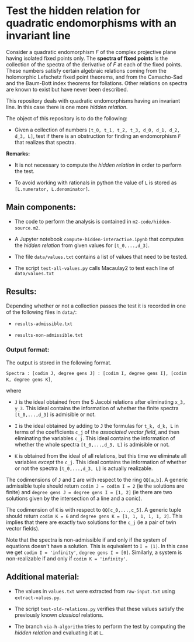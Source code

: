 # Test the hidden relation for quadratic endomorphisms with an invariant line

Consider a quadratic endomorphism *F* of the complex projective plane having isolated fixed points only. The **spectra of fixed points** is the collection of the spectra of the derivative of *F* at each of the fixed points. These numbers satisfy certain algebraic relations coming from the holomorphic Lefschetz fixed point theorems, and from the Camacho-Sad and the Baum-Bott index theorems for foliations. Other relations on spectra are known to exist but have never been described.

This repository deals with quadratic endomorphisms having an invariant line. In this case there is one more *hidden relation*.

The object of this repository is to do the following:

* Given a collection of numbers `[t_0, t_1, t_2, t_3, d_0, d_1, d_2, d_3, L]`, test if there is an obstruction for finding an endomorphism *F* that realizes that spectra.

**Remarks:** 

* It is not necessary to compute the *hidden relation* in order to perform the test.

* To avoid working with rationals in python the value of `L` is stored as `[L.numerator, L.denominator]`.


## Main components:

* The code to perform the analysis is contained in `m2-code/hidden-source.m2`.

* A Jupyter notebook `compute-hidden-interactive.ipynb` that computes the *hidden relation* from given values for `[t_0,...,d_3]`.

* The file `data/values.txt` contains a list of values that need to be tested.

* The script `test-all-values.py` calls Macaulay2 to test each line of `data/values.txt`


## Results:

Depending whether or not a collection passes the test it is recorded in one of the following files in `data/`:

* `results-admissible.txt`

* `results-non-admissible.txt`


### Output format:

The output is stored in the following format.

`Spectra : [codim J, degree gens J] : [codim I, degree gens I], [codim K, degree gens K]`,

where 

* `J` is the ideal obtained from the 5 Jacobi relations after eliminating `x_3, y_3`. This ideal contains the information of whether the finite spectra `[t_0,...,d_3]` is admisible or not.

* `I` is the ideal obtained by adding to `J` the formulas for `t_k, d_k, L` in terms of the coefficients `c_j` of the *associated vector field*, and then eliminating the variables `c_j`. This ideal contains the information of whether the whole spectra `[t_0,...,d_3, L]` is admisible or not.

* `K` is obtained from the ideal of all relations, but this time we eliminate all variables *except* the `c_j`. This ideal contains the information of whether or not the spectra `[t_0,...,d_3, L]` is actually realizable.

The codimensions of `J` and `I` are with respect to the ring `QQ[a,b]`. A generic admissible tuple should return `codim J = codim I = 2` (ie the solutions are finite) and `degree gens J = degree gens I = [1, 2]` (ie there are two solutions given by the intersection of a line and a conic).

The codimension of `K` is with respect to `QQ[c_0,...,c_5]`. A generic tuple should return `codim K = 6` and `degree gens K = [1, 1, 1, 1, 1, 2]`. This implies that there are exactly two solutions for the `c_j` (ie a pair of twin vector fields).

Note that the spectra is non-admissible if and only if the system of equations doesn't have a solution. This is equivalent to `I = (1)`. In this case we get `codim I = 'infinity'`, `degree gens I = [0]`. Similarly, a system is non-realizable if and only if `codim K = 'infinity'`.


## Additional material:

* The values in `values.txt` were extracted from `raw-input.txt` using `extract-values.py`.

* The script `test-old-relations.py` verifies that these values satisfy the previously known *classical* relations.

* The branch `via-h-algorithm` tries to perform the test by computing the *hidden relation* and evaluating it at `L`.

